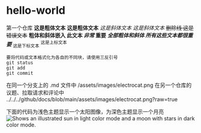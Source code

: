 # hello-world
第一个仓库
**这是粗体文本**
__这是粗体文本__
*这是斜体文本*
_这是斜体文本_
~~删除线 这是错误文本~~
**粗体和斜体嵌入  此文本 _非常_ 重要**
***全部粗体和斜体  所有这些文本都很重要***
<sub>这是下标文本</sub>
<sup>这是上标文本</sup>
```
要将代码或文本格式化为各自的不同块，请使用三反引号
git status
git add
git commit
```
在同一个分支上的 .md 文件中	/assets/images/electrocat.png
在另一个仓库的议题、拉取请求和评论中	../../../github/docs/blob/main/assets/images/electrocat.png?raw=true

下面的代码为浅色主题显示一个太阳图像，为深色主题显示一个月亮
<picture>
  <source media="(prefers-color-scheme: dark)" srcset="https://user-images.githubusercontent.com/25423296/163456776-7f95b81a-f1ed-45f7-b7ab-8fa810d529fa.png">
  <source media="(prefers-color-scheme: light)" srcset="https://user-images.githubusercontent.com/25423296/163456779-a8556205-d0a5-45e2-ac17-42d089e3c3f8.png">
  <img alt="Shows an illustrated sun in light color mode and a moon with stars in dark color mode." src="https://user-images.githubusercontent.com/25423296/163456779-a8556205-d0a5-45e2-ac17-42d089e3c3f8.png">
</picture>
